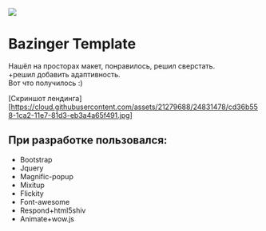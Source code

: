 ![](https://cloud.githubusercontent.com/assets/21279688/24831394/674b4278-1ca1-11e7-96e0-ce25c7205f28.jpg)  
# Bazinger Template  

Нашёл на просторах макет, понравилось, решил сверстать.  
+решил добавить адаптивность.  
Вот что получилось :)  

[Скриншот лендинга][https://cloud.githubusercontent.com/assets/21279688/24831478/cd36b558-1ca2-11e7-81d3-eb3a4a65f491.jpg]

## При разработке пользовался:  
* Bootstrap
* Jquery
* Magnific-popup
* Mixitup
* Flickity
* Font-awesome
* Respond+html5shiv
* Animate+wow.js
